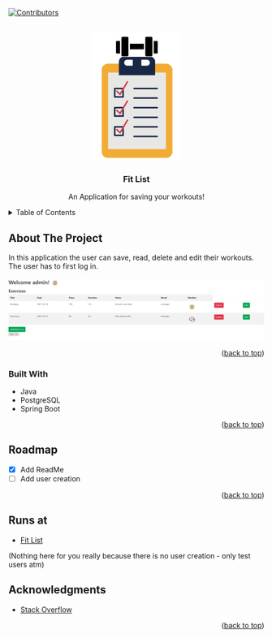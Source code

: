 <div id="top"></div>

<!-- PROJECT SHIELDS -->
[![Contributors][contributors-shield]][contributors-url]
<!--[![MIT License][license-shield]][license-url] --> 

<!-- PROJECT LOGO -->
<br />
<div align="center">
  <img src="/fitlist.png"? >
  <h3 align="center">Fit List</h3>
  <p align="center">
    An Application for saving your workouts!
</div>

<!-- TABLE OF CONTENTS -->
<details>
  <summary>Table of Contents</summary>
  <ol>
    <li>
      <a href="#about-the-project">About The Project</a>
      <ul>
        <li><a href="#built-with">Built With</a></li>
      </ul>
    </li>
    <li><a href="#roadmap">Roadmap</a></li>
    <li><a href="#runs-at">Runs at</a></li>
    <li><a href="#acknowledgments">Acknowledgments</a></li>
  </ol>
</details>

<!-- ABOUT THE PROJECT -->
## About The Project

In this application the user can save, read, delete and edit their workouts. The user has to first log in.
<br />
<br />
![Screen Shot](/trainings.png?raw=true "Application Screen Shot")
<p align="right">(<a href="#top">back to top</a>)</p>

### Built With

- Java
- PostgreSQL
- Spring Boot

<p align="right">(<a href="#top">back to top</a>)</p>

<!-- ROADMAP -->
## Roadmap

- [x] Add ReadMe
- [ ] Add user creation

<p align="right">(<a href="#top">back to top</a>)</p>

<!-- LICENSE 
## License
TBD
<p align="right">(<a href="#top">back to top</a>)</p> -->

<!-- Runs at -->
## Runs at
- [Fit List](https://fitlist.herokuapp.com/login)

(Nothing here for you really because there is no user creation - only test users atm)
<!-- ACKNOWLEDGMENTS -->
## Acknowledgments
* [Stack Overflow](https://stackoverflow.com/)
<p align="right">(<a href="#top">back to top</a>)</p>

<!-- MARKDOWN LINKS & IMAGES -->
[contributors-shield]: https://img.shields.io/github/contributors/othneildrew/Best-README-Template.svg?style=for-the-badge
[contributors-url]: https://github.com/JelenaLaakkonen/exerciseharkka/graphs/contributors
